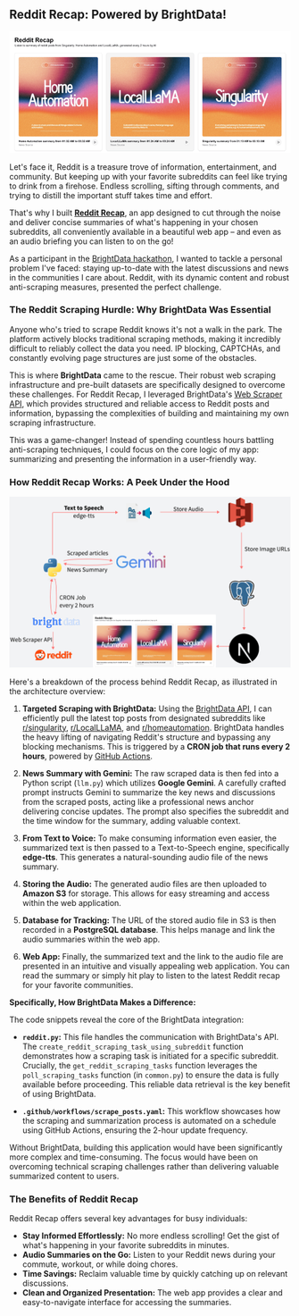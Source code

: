 ## Reddit Recap: Powered by BrightData!

![Reddit Recap](./images/WebApp.png)

Let's face it, Reddit is a treasure trove of information, entertainment, and community. But keeping up with your favorite subreddits can feel like trying to drink from a firehose. Endless scrolling, sifting through comments, and trying to distill the important stuff takes time and effort.

That's why I built [**Reddit Recap**](https://reddit-recap-woad.vercel.app/), an app designed to cut through the noise and deliver concise summaries of what's happening in your chosen subreddits, all conveniently available in a beautiful web app – and even as an audio briefing you can listen to on the go!

As a participant in the [BrightData hackathon](https://dev.to/devteam/join-us-for-the-bright-data-web-scraping-challenge-3000-in-prizes-3mg2), I wanted to tackle a personal problem I've faced: staying up-to-date with the latest discussions and news in the communities I care about. Reddit, with its dynamic content and robust anti-scraping measures, presented the perfect challenge.

### The Reddit Scraping Hurdle: Why BrightData Was Essential

Anyone who's tried to scrape Reddit knows it's not a walk in the park. The platform actively blocks traditional scraping methods, making it incredibly difficult to reliably collect the data you need. IP blocking, CAPTCHAs, and constantly evolving page structures are just some of the obstacles.

This is where **BrightData** came to the rescue. Their robust web scraping infrastructure and pre-built datasets are specifically designed to overcome these challenges. For Reddit Recap, I leveraged BrightData's [Web Scraper API](https://brightdata.com/products/web-scraper), which provides structured and reliable access to Reddit posts and information, bypassing the complexities of building and maintaining my own scraping infrastructure.

This was a game-changer! Instead of spending countless hours battling anti-scraping techniques, I could focus on the core logic of my app: summarizing and presenting the information in a user-friendly way.

### How Reddit Recap Works: A Peek Under the Hood

![Architecture Overview](./images/Architecture.png)

Here's a breakdown of the process behind Reddit Recap, as illustrated in the architecture overview:

1. **Targeted Scraping with BrightData:** Using the [BrightData API](https://brightdata.com/cp/data_api/gd_lvz8ah06191smkebj4/subreddit_url?tab=overview), I can efficiently pull the latest top posts from designated subreddits like [r/singularity](https://www.reddit.com/r/singularity/), [r/LocalLLaMA](https://www.reddit.com/r/LocalLLaMA/), and [r/homeautomation](https://www.reddit.com/r/homeautomation/). BrightData handles the heavy lifting of navigating Reddit's structure and bypassing any blocking mechanisms. This is triggered by a **CRON job that runs every 2 hours**, powered by [GitHub Actions](https://github.com/features/actions).

2. **News Summary with Gemini:** The raw scraped data is then fed into a Python script (`llm.py`) which utilizes **Google Gemini**. A carefully crafted prompt instructs Gemini to summarize the key news and discussions from the scraped posts, acting like a professional news anchor delivering concise updates. The prompt also specifies the subreddit and the time window for the summary, adding valuable context.

3. **From Text to Voice:** To make consuming information even easier, the summarized text is then passed to a Text-to-Speech engine, specifically **edge-tts**. This generates a natural-sounding audio file of the news summary.

4. **Storing the Audio:** The generated audio files are then uploaded to **Amazon S3** for storage. This allows for easy streaming and access within the web application.

5. **Database for Tracking:** The URL of the stored audio file in S3 is then recorded in a **PostgreSQL database**. This helps manage and link the audio summaries within the web app.

6. **Web App:** Finally, the summarized text and the link to the audio file are presented in an intuitive and visually appealing web application. You can read the summary or simply hit play to listen to the latest Reddit recap for your favorite communities.

**Specifically, How BrightData Makes a Difference:**

The code snippets reveal the core of the BrightData integration:

- **`reddit.py`:** This file handles the communication with BrightData's API. The `create_reddit_scraping_task_using_subreddit` function demonstrates how a scraping task is initiated for a specific subreddit. Crucially, the `get_reddit_scraping_tasks` function leverages the `poll_scraping_tasks` function (in `common.py`) to ensure the data is fully available before proceeding. This reliable data retrieval is the key benefit of using BrightData.

- **`.github/workflows/scrape_posts.yaml`:** This workflow showcases how the scraping and summarization process is automated on a schedule using GitHub Actions, ensuring the 2-hour update frequency.

Without BrightData, building this application would have been significantly more complex and time-consuming. The focus would have been on overcoming technical scraping challenges rather than delivering valuable summarized content to users.

### The Benefits of Reddit Recap

Reddit Recap offers several key advantages for busy individuals:

- **Stay Informed Effortlessly:** No more endless scrolling! Get the gist of what's happening in your favorite subreddits in minutes.
- **Audio Summaries on the Go:** Listen to your Reddit news during your commute, workout, or while doing chores.
- **Time Savings:** Reclaim valuable time by quickly catching up on relevant discussions.
- **Clean and Organized Presentation:** The web app provides a clear and easy-to-navigate interface for accessing the summaries.
